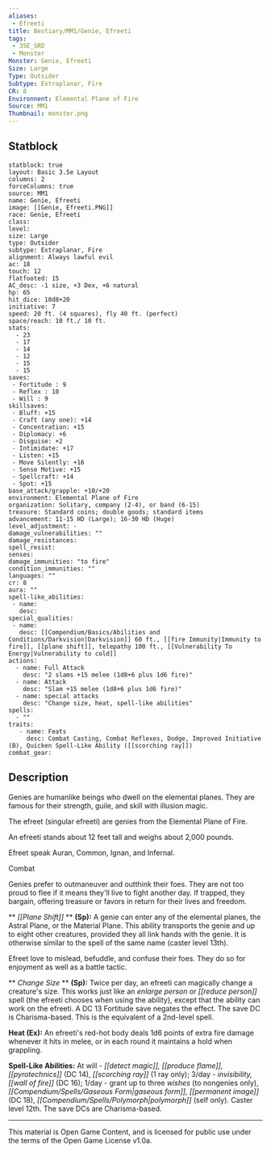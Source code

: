 ```yaml
---
aliases:
 - Efreeti
title: Bestiary/MM1/Genie, Efreeti
tags: 
 - 35E_SRD
 - Monster
Monster: Genie, Efreeti
Size: Large
Type: Outsider
Subtype: Extraplanar, Fire
CR: 8
Environnent: Elemental Plane of Fire
Source: MM1
Thumbnail: monster.png
---
```


## Statblock

```statblock
statblock: true
layout: Basic 3.5e Layout
columns: 2
forceColumns: true
source: MM1 
name: Genie, Efreeti
image: [[Genie, Efreeti.PNG]]
race: Genie, Efreeti
class: 
level: 
size: Large
type: Outsider
subtype: Extraplanar, Fire
alignment: Always lawful evil
ac: 18
touch: 12
flatfooted: 15
AC_desc: -1 size, +3 Dex, +6 natural
hp: 65
hit_dice: 10d8+20
initiative: 7
speed: 20 ft. (4 squares), fly 40 ft. (perfect)
space/reach: 10 ft./ 10 ft.
stats:
  - 23
  - 17
  - 14
  - 12
  - 15
  - 15
saves:
 - Fortitude : 9
 - Reflex : 10
 - Will : 9
skillsaves:
 - Bluff: +15
 - Craft (any one): +14
 - Concentration: +15
 - Diplomacy: +6
 - Disguise: +2
 - Intimidate: +17
 - Listen: +15
 - Move Silently: +16
 - Sense Motive: +15
 - Spellcraft: +14
 - Spot: +15
base_attack/grapple: +10/+20
environment: Elemental Plane of Fire
organization: Solitary, company (2-4), or band (6-15)
treasure: Standard coins; double goods; standard items
advancement: 11-15 HD (Large); 16-30 HD (Huge)
level_adjustment: -
damage_vulnerabilities: ""
damage_resistances: 
spell_resist: 
senses: 
damage_immunities: "to fire"
condition_immunities: ""
languages: ""
cr: 8
aura: ""
spell-like_abilities:
 - name: 
   desc: 
special_qualities:
 - name:
   desc: [[Compendium/Basics/Abilities and Conditions/Darkvision|Darkvision]] 60 ft., [[fire Immunity|Immunity to fire]], [[plane shift]], telepathy 100 ft., [[Vulnerability To Energy|Vulnerability to cold]] 
actions:
  - name: Full Attack
    desc: "2 slams +15 melee (1d8+6 plus 1d6 fire)"
  - name: Attack
    desc: "Slam +15 melee (1d8+6 plus 1d6 fire)"
  - name: special attacks
    desc: "Change size, heat, spell-like abilities"
spells:
  - ""
traits:
   - name: Feats
     desc: Combat Casting, Combat Reflexes, Dodge, Improved Initiative (B), Quicken Spell-Like Ability ([[scorching ray]])
combat_gear:  
```

## Description



Genies are humanlike beings who dwell on the elemental planes. They are famous for their strength, guile, and skill with illusion magic.

The efreet (singular efreeti) are genies from the Elemental Plane of Fire.

An efreeti stands about 12 feet tall and weighs about 2,000 pounds.

Efreet speak Auran, Common, Ignan, and Infernal.

Combat

Genies prefer to outmaneuver and outthink their foes. They are not too proud to flee if it means they'll live to fight another day. If trapped, they bargain, offering treasure or favors in return for their lives and freedom.


**
*[[Plane Shift]]* 
**
**(Sp):** A genie can enter any of the elemental planes, the Astral Plane, or the Material Plane. This ability transports the genie and up to eight other creatures, provided they all link hands with the genie. It is otherwise similar to the spell of the same name (caster level 13th).

Efreet love to mislead, befuddle, and confuse their foes. They do so for enjoyment as well as a battle tactic.


**
*Change Size* 
**
**(Sp):** Twice per day, an efreeti can magically change a creature's size. This works just like an *enlarge person* or *[[reduce person]]* spell (the efreeti chooses when using the ability), except that the ability can work on the efreeti. A DC 13 Fortitude save negates the effect. The save DC is Charisma-based. This is the equivalent of a 2nd-level spell.


**Heat (Ex):** An efreeti's red-hot body deals 1d6 points of extra fire damage whenever it hits in melee, or in each round it maintains a hold when grappling.


**Spell-Like Abilities:** At will - *[[detect magic]], [[produce flame]], [[pyrotechnics]]* (DC 14), *[[scorching ray]]* (1 ray only); 3/day - *invisibility, [[wall of fire]]* (DC 16); 1/day - grant up to three *wishes* (to nongenies only), *[[Compendium/Spells/Gaseous Form|gaseous form]], [[permanent image]]* (DC 18), *[[Compendium/Spells/Polymorph|polymorph]]* (self only). Caster level 12th. The save DCs are Charisma-based.

---

This material is Open Game Content, and is licensed for public use under the terms of the Open Game License v1.0a.
